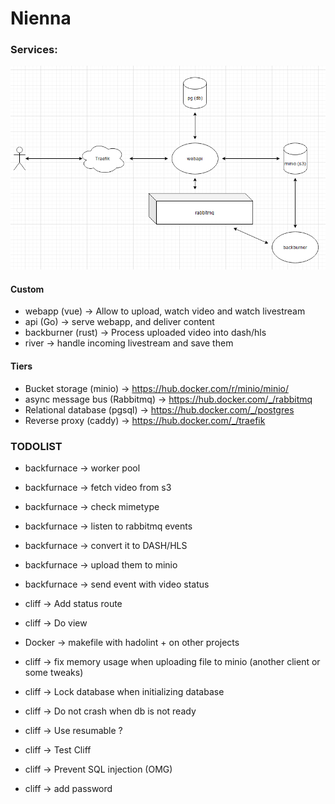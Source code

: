 # Nienna

### Services:

![Docs](docs/archi_schema.png)

#### Custom
* webapp (vue) -> Allow to upload, watch video and watch livestream
* api (Go) -> serve webapp, and deliver content
* backburner (rust) -> Process uploaded video into dash/hls
* river -> handle incoming livestream and save them

#### Tiers
* Bucket storage (minio) -> https://hub.docker.com/r/minio/minio/
* async message bus (Rabbitmq) -> https://hub.docker.com/_/rabbitmq
* Relational database (pgsql) -> https://hub.docker.com/_/postgres
* Reverse proxy (caddy) -> https://hub.docker.com/_/traefik

### TODOLIST

* backfurnace -> worker pool
* backfurnace -> fetch video from s3
* backfurnace -> check mimetype
* backfurnace -> listen to rabbitmq events
* backfurnace -> convert it to DASH/HLS
* backfurnace -> upload them to minio
* backfurnace -> send event with video status
* cliff -> Add status route
* cliff -> Do view

* Docker -> makefile with hadolint + on other projects
* cliff -> fix memory usage when uploading file to minio (another client or some tweaks)
* cliff -> Lock database when initializing database
* cliff -> Do not crash when db is not ready
* cliff -> Use resumable ?
* cliff -> Test Cliff
* cliff -> Prevent SQL injection (OMG)
* cliff -> add password